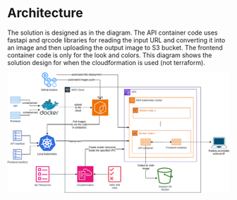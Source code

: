 # Architecture
The solution is designed as in the diagram. The API container code uses fastapi and qrcode libraries for reading the input URL and converting it into an image and then uploading the output image to S3 bucket. The frontend container code is only for the look and colors. This diagram shows the solution design for when the cloudformation is used (not terraform).

![Alt Text](diagram/diagram.png)
